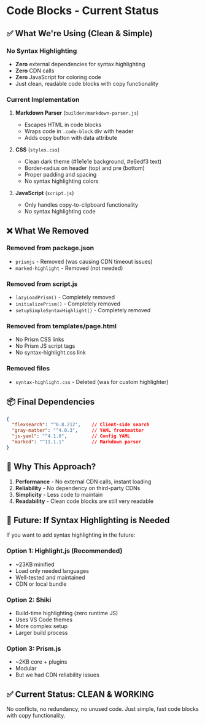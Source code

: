 # Code Blocks - Current Status

## ✅ What We're Using (Clean & Simple)

### No Syntax Highlighting
- **Zero** external dependencies for syntax highlighting
- **Zero** CDN calls
- **Zero** JavaScript for coloring code
- Just clean, readable code blocks with copy functionality

### Current Implementation
1. **Markdown Parser** (`builder/markdown-parser.js`)
   - Escapes HTML in code blocks
   - Wraps code in `.code-block` div with header
   - Adds copy button with data attribute

2. **CSS** (`styles.css`)
   - Clean dark theme (#1e1e1e background, #e6edf3 text)
   - Border-radius on header (top) and pre (bottom)
   - Proper padding and spacing
   - No syntax highlighting colors

3. **JavaScript** (`script.js`)
   - Only handles copy-to-clipboard functionality
   - No syntax highlighting code

## ❌ What We Removed

### Removed from package.json
- `prismjs` - Removed (was causing CDN timeout issues)
- `marked-highlight` - Removed (not needed)

### Removed from script.js
- `lazyLoadPrism()` - Completely removed
- `initializePrism()` - Completely removed
- `setupSimpleSyntaxHighlight()` - Completely removed

### Removed from templates/page.html
- No Prism CSS links
- No Prism JS script tags
- No syntax-highlight.css link

### Removed files
- `syntax-highlight.css` - Deleted (was for custom highlighter)

## 📦 Final Dependencies

```json
{
  "flexsearch": "^0.8.212",    // Client-side search
  "gray-matter": "^4.0.3",     // YAML frontmatter
  "js-yaml": "^4.1.0",         // Config YAML
  "marked": "^11.1.1"          // Markdown parser
}
```

## 🎯 Why This Approach?

1. **Performance** - No external CDN calls, instant loading
2. **Reliability** - No dependency on third-party CDNs
3. **Simplicity** - Less code to maintain
4. **Readability** - Clean code blocks are still very readable

## 🔮 Future: If Syntax Highlighting is Needed

If you want to add syntax highlighting in the future:

### Option 1: Highlight.js (Recommended)
- ~23KB minified
- Load only needed languages
- Well-tested and maintained
- CDN or local bundle

### Option 2: Shiki
- Build-time highlighting (zero runtime JS)
- Uses VS Code themes
- More complex setup
- Larger build process

### Option 3: Prism.js
- ~2KB core + plugins
- Modular
- But we had CDN reliability issues

## ✅ Current Status: CLEAN & WORKING

No conflicts, no redundancy, no unused code. Just simple, fast code blocks with copy functionality.
